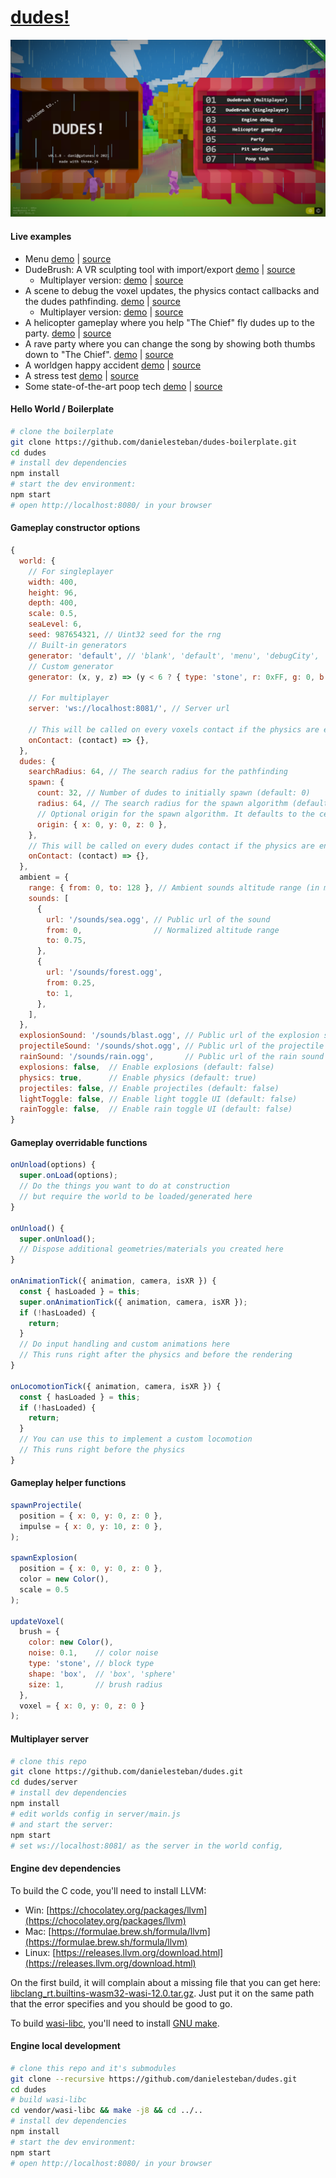 [dudes!](https://dudes.gatunes.com/)
==

[![screenshot](screenshot.png)](https://dudes.gatunes.com/)

#### Live examples

 * Menu [demo](https://dudes.gatunes.com/) | [source](examples/scenes/menu.js)
 * DudeBrush: A VR sculpting tool with import/export [demo](https://dudes.gatunes.com/sculpt) | [source](examples/scenes/sculpt.js)
   * Multiplayer version: [demo](https://dudes.gatunes.com/sculptserver) | [source](examples/scenes/sculptserver.js)
 * A scene to debug the voxel updates, the physics contact callbacks and the dudes pathfinding. [demo](https://dudes.gatunes.com/debug) | [source](examples/scenes/debug.js)
   * Multiplayer version: [demo](https://dudes.gatunes.com/debugserver) | [source](examples/scenes/debugserver.js)
 * A helicopter gameplay where you help "The Chief" fly dudes up to the party. [demo](https://dudes.gatunes.com/heli) | [source](examples/scenes/heliparty.js)
 * A rave party where you can change the song by showing both thumbs down to "The Chief". [demo](https://dudes.gatunes.com/party) | [source](examples/scenes/party.js)
 * A worldgen happy accident [demo](https://dudes.gatunes.com/pit) | [source](examples/scenes/pit.js)
 * A stress test [demo](https://dudes.gatunes.com/stress) | [source](examples/scenes/stress.js)
 * Some state-of-the-art poop tech [demo](https://dudes.gatunes.com/poop) | [source](examples/scenes/poop.js)

#### Hello World / Boilerplate

```bash
# clone the boilerplate
git clone https://github.com/danielesteban/dudes-boilerplate.git
cd dudes
# install dev dependencies
npm install
# start the dev environment:
npm start
# open http://localhost:8080/ in your browser
```

#### Gameplay constructor options

```js
{
  world: {
    // For singleplayer
    width: 400,
    height: 96,
    depth: 400,
    scale: 0.5,
    seaLevel: 6,
    seed: 987654321, // Uint32 seed for the rng
    // Built-in generators
    generator: 'default', // 'blank', 'default', 'menu', 'debugCity', 'partyBuildings', 'pit', 'sculpt'
    // Custom generator
    generator: (x, y, z) => (y < 6 ? { type: 'stone', r: 0xFF, g: 0, b: 0 }),

    // For multiplayer
    server: 'ws://localhost:8081/', // Server url

    // This will be called on every voxels contact if the physics are enabled
    onContact: (contact) => {},
  },
  dudes: {
    searchRadius: 64, // The search radius for the pathfinding
    spawn: {
      count: 32, // Number of dudes to initially spawn (default: 0)
      radius: 64, // The search radius for the spawn algorithm (default: 64)
      // Optional origin for the spawn algorithm. It defaults to the center of the world if undefined.
      origin: { x: 0, y: 0, z: 0 },
    },
    // This will be called on every dudes contact if the physics are enabled
    onContact: (contact) => {},
  },
  ambient = {
    range: { from: 0, to: 128 }, // Ambient sounds altitude range (in meters)
    sounds: [
      {
        url: '/sounds/sea.ogg', // Public url of the sound
        from: 0,                // Normalized altitude range
        to: 0.75,
      },
      {
        url: '/sounds/forest.ogg',
        from: 0.25,
        to: 1,
      },
    ],
  },
  explosionSound: '/sounds/blast.ogg', // Public url of the explosion sound
  projectileSound: '/sounds/shot.ogg', // Public url of the projectile shooting sound
  rainSound: '/sounds/rain.ogg',       // Public url of the rain sound
  explosions: false,  // Enable explosions (default: false)
  physics: true,      // Enable physics (default: true)
  projectiles: false, // Enable projectiles (default: false)
  lightToggle: false, // Enable light toggle UI (default: false)
  rainToggle: false,  // Enable rain toggle UI (default: false)
}
```

#### Gameplay overridable functions

```js
onUnload(options) {
  super.onLoad(options);
  // Do the things you want to do at construction
  // but require the world to be loaded/generated here
}

onUnload() {
  super.onUnload();
  // Dispose additional geometries/materials you created here
}

onAnimationTick({ animation, camera, isXR }) {
  const { hasLoaded } = this;
  super.onAnimationTick({ animation, camera, isXR });
  if (!hasLoaded) {
    return;
  }
  // Do input handling and custom animations here
  // This runs right after the physics and before the rendering
}

onLocomotionTick({ animation, camera, isXR }) {
  const { hasLoaded } = this;
  if (!hasLoaded) {
    return;
  }
  // You can use this to implement a custom locomotion
  // This runs right before the physics
}
```

#### Gameplay helper functions

```js
spawnProjectile(
  position = { x: 0, y: 0, z: 0 },
  impulse = { x: 0, y: 10, z: 0 },
);

spawnExplosion(
  position = { x: 0, y: 0, z: 0 },
  color = new Color(),
  scale = 0.5
);

updateVoxel(
  brush = {
    color: new Color(),
    noise: 0.1,    // color noise
    type: 'stone', // block type
    shape: 'box',  // 'box', 'sphere' 
    size: 1,       // brush radius
  },
  voxel = { x: 0, y: 0, z: 0 }
);
```

#### Multiplayer server

```bash
# clone this repo
git clone https://github.com/danielesteban/dudes.git
cd dudes/server
# install dev dependencies
npm install
# edit worlds config in server/main.js
# and start the server:
npm start
# set ws://localhost:8081/ as the server in the world config,
```

#### Engine dev dependencies

To build the C code, you'll need to install LLVM:

 * Win: [https://chocolatey.org/packages/llvm](https://chocolatey.org/packages/llvm)
 * Mac: [https://formulae.brew.sh/formula/llvm](https://formulae.brew.sh/formula/llvm)
 * Linux: [https://releases.llvm.org/download.html](https://releases.llvm.org/download.html)

On the first build, it will complain about a missing file that you can get here:
[libclang_rt.builtins-wasm32-wasi-12.0.tar.gz](https://github.com/WebAssembly/wasi-sdk/releases/download/wasi-sdk-12/libclang_rt.builtins-wasm32-wasi-12.0.tar.gz). Just put it on the same path that the error specifies and you should be good to go.

To build [wasi-libc](https://github.com/WebAssembly/wasi-libc), you'll need to install [GNU make](https://chocolatey.org/packages/make).

#### Engine local development

```bash
# clone this repo and it's submodules
git clone --recursive https://github.com/danielesteban/dudes.git
cd dudes
# build wasi-libc
cd vendor/wasi-libc && make -j8 && cd ../..
# install dev dependencies
npm install
# start the dev environment:
npm start
# open http://localhost:8080/ in your browser
```
